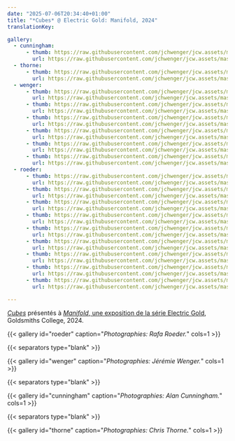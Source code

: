```yaml
---
date: "2025-07-06T20:34:40+01:00"
title: "*Cubes* @ Electric Gold: Manifold, 2024"
translationKey:

gallery:
  - cunningham:
      - thumb: https://raw.githubusercontent.com/jchwenger/jcw.assets/master/shows/2024.manifold/cunningham/cubes.manifold.jpg
        url: https://raw.githubusercontent.com/jchwenger/jcw.assets/master/shows/2024.manifold/cunningham/cubes.manifold.jpg
  - thorne:
      - thumb: https://raw.githubusercontent.com/jchwenger/jcw.assets/master/shows/2024.manifold/thorne/cubes.manifold.jpg
        url: https://raw.githubusercontent.com/jchwenger/jcw.assets/master/shows/2024.manifold/thorne/cubes.manifold.jpg
  - wenger:
      - thumb: https://raw.githubusercontent.com/jchwenger/jcw.assets/master/shows/2024.manifold/wenger/cubes.manifold.1.low.jpg
        url: https://raw.githubusercontent.com/jchwenger/jcw.assets/master/shows/2024.manifold/wenger/cubes.manifold.1.jpg
      - thumb: https://raw.githubusercontent.com/jchwenger/jcw.assets/master/shows/2024.manifold/wenger/cubes.manifold.3.low.jpg
        url: https://raw.githubusercontent.com/jchwenger/jcw.assets/master/shows/2024.manifold/wenger/cubes.manifold.3.jpg
      - thumb: https://raw.githubusercontent.com/jchwenger/jcw.assets/master/shows/2024.manifold/wenger/cubes.manifold.5.low.jpg
        url: https://raw.githubusercontent.com/jchwenger/jcw.assets/master/shows/2024.manifold/wenger/cubes.manifold.5.jpg
      - thumb: https://raw.githubusercontent.com/jchwenger/jcw.assets/master/shows/2024.manifold/wenger/cubes.manifold.6.low.jpg
        url: https://raw.githubusercontent.com/jchwenger/jcw.assets/master/shows/2024.manifold/wenger/cubes.manifold.6.jpg
      - thumb: https://raw.githubusercontent.com/jchwenger/jcw.assets/master/shows/2024.manifold/wenger/cubes.manifold.2.low.jpg
        url: https://raw.githubusercontent.com/jchwenger/jcw.assets/master/shows/2024.manifold/wenger/cubes.manifold.2.jpg
      - thumb: https://raw.githubusercontent.com/jchwenger/jcw.assets/master/shows/2024.manifold/wenger/cubes.manifold.4.low.jpg
        url: https://raw.githubusercontent.com/jchwenger/jcw.assets/master/shows/2024.manifold/wenger/cubes.manifold.4.jpg
  - roeder:
      - thumb: https://raw.githubusercontent.com/jchwenger/jcw.assets/master/shows/2024.manifold/roeder/cubes.manifold.1.low.jpg
        url: https://raw.githubusercontent.com/jchwenger/jcw.assets/master/shows/2024.manifold/roeder/cubes.manifold.1.jpg
      - thumb: https://raw.githubusercontent.com/jchwenger/jcw.assets/master/shows/2024.manifold/roeder/cubes.manifold.2.low.jpg
        url: https://raw.githubusercontent.com/jchwenger/jcw.assets/master/shows/2024.manifold/roeder/cubes.manifold.2.jpg
      - thumb: https://raw.githubusercontent.com/jchwenger/jcw.assets/master/shows/2024.manifold/roeder/cubes.manifold.3.low.jpg
        url: https://raw.githubusercontent.com/jchwenger/jcw.assets/master/shows/2024.manifold/roeder/cubes.manifold.3.jpg
      - thumb: https://raw.githubusercontent.com/jchwenger/jcw.assets/master/shows/2024.manifold/roeder/cubes.manifold.4.low.jpg
        url: https://raw.githubusercontent.com/jchwenger/jcw.assets/master/shows/2024.manifold/roeder/cubes.manifold.4.jpg
      - thumb: https://raw.githubusercontent.com/jchwenger/jcw.assets/master/shows/2024.manifold/roeder/cubes.manifold.5.low.jpg
        url: https://raw.githubusercontent.com/jchwenger/jcw.assets/master/shows/2024.manifold/roeder/cubes.manifold.5.jpg
      - thumb: https://raw.githubusercontent.com/jchwenger/jcw.assets/master/shows/2024.manifold/roeder/cubes.manifold.6.low.jpg
        url: https://raw.githubusercontent.com/jchwenger/jcw.assets/master/shows/2024.manifold/roeder/cubes.manifold.6.jpg
      - thumb: https://raw.githubusercontent.com/jchwenger/jcw.assets/master/shows/2024.manifold/roeder/cubes.manifold.7.low.jpg
        url: https://raw.githubusercontent.com/jchwenger/jcw.assets/master/shows/2024.manifold/roeder/cubes.manifold.7.jpg
      - thumb: https://raw.githubusercontent.com/jchwenger/jcw.assets/master/shows/2024.manifold/roeder/cubes.manifold.8.low.jpg
        url: https://raw.githubusercontent.com/jchwenger/jcw.assets/master/shows/2024.manifold/roeder/cubes.manifold.8.jpg
      - thumb: https://raw.githubusercontent.com/jchwenger/jcw.assets/master/shows/2024.manifold/roeder/cubes.manifold.9.low.jpg
        url: https://raw.githubusercontent.com/jchwenger/jcw.assets/master/shows/2024.manifold/roeder/cubes.manifold.9.jpg

---
```


[*Cubes*](/cubes) présentés à [*Manifold*, une exposition de la série Electric Gold](https://www.instagram.com/p/C8wvTxLIllM/?utm_source=ig_web_copy_link&igsh=MzRlODBiNWFlZA==), Goldsmiths College, 2024.

{{< gallery id="roeder" caption="*Photographies: Rafa Roeder.*" cols=1 >}}

{{< separators type="blank" >}}

{{< gallery id="wenger" caption="*Photographies: Jérémie Wenger.*" cols=1 >}}

{{< separators type="blank" >}}

{{< gallery id="cunningham" caption="*Photographies: Alan Cunningham.*" cols=1 >}}

{{< separators type="blank" >}}

{{< gallery id="thorne" caption="*Photographies: Chris Thorne.*" cols=1 >}}
